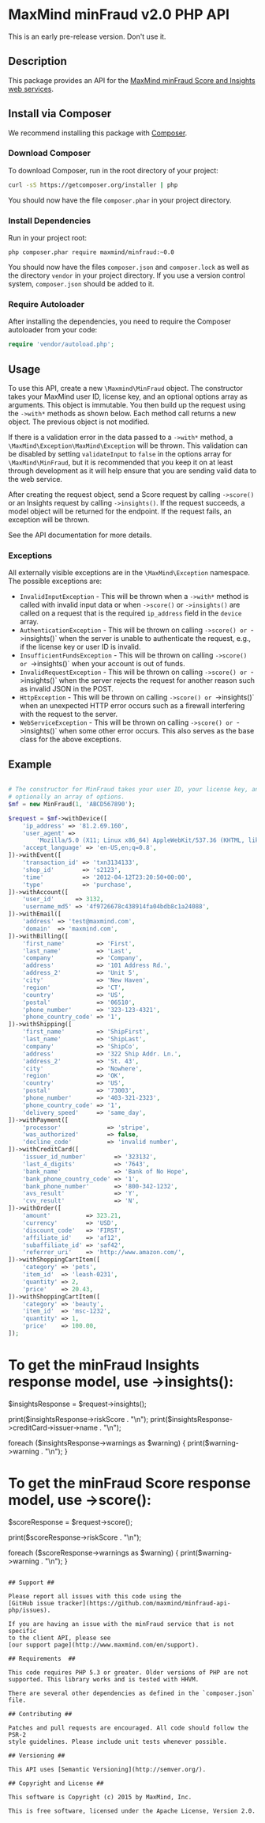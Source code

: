 # MaxMind minFraud v2.0 PHP API

This is an early pre-release version. Don't use it.

## Description ##

This package provides an API for the [MaxMind minFraud Score and Insights
web services](http://dev.maxmind.com/minfraud-score-and-insights-api-documentation).

## Install via Composer ##

We recommend installing this package with [Composer](http://getcomposer.org/).

### Download Composer ###

To download Composer, run in the root directory of your project:

```bash
curl -sS https://getcomposer.org/installer | php
```

You should now have the file `composer.phar` in your project directory.

### Install Dependencies ###

Run in your project root:

```
php composer.phar require maxmind/minfraud:~0.0
```

You should now have the files `composer.json` and `composer.lock` as well as
the directory `vendor` in your project directory. If you use a version control
system, `composer.json` should be added to it.

### Require Autoloader ###

After installing the dependencies, you need to require the Composer autoloader
from your code:

```php
require 'vendor/autoload.php';
```

## Usage ##

To use this API, create a new `\Maxmind\MinFraud` object. The constructor
takes your MaxMind user ID, license key, and an optional options array as
arguments. This object is immutable. You then build up the request using the
`->with*` methods as shown below. Each method call returns a new object. The
previous object is not modified.

If there is a validation error in the data passed to a `->with*` method, a
`\MaxMind\Exception\MaxMind\Exception` will be thrown. This validation can
be disabled by setting `validateInput` to `false` in the options array for
`\MaxMind\MinFraud`, but it is recommended that you keep it on at least
through development as it will help ensure that you are sending valid
data to the web service.

After creating the request object, send a Score request by calling `->score()`
or an Insights request by calling `->insights()`. If the request succeeds, a
model object will be returned for the endpoint. If the request fails, an
exception will be thrown.

See the API documentation for more details.

### Exceptions ###

All externally visible exceptions are in the `\MaxMind\Exception` namespace.
The possible exceptions are:

* `InvalidInputException` - This will be thrown when a `->with*` method is
  called with invalid input data or when `->score()` or `->insights()` are
  called on a request that is the required `ip_address` field in the `device`
  array.
* `AuthenticationException` - This will be thrown on calling `->score() or
  `->insights()` when the server is unable to authenticate the request, e.g.,
  if the license key or user ID is invalid.
* `InsufficientFundsException` - This will be thrown on calling `->score() or
  `->insights()` when your account is out of funds.
* `InvalidRequestException` - This will be thrown on calling `->score() or
  `->insights()` when the server rejects the request for another reason such
  as invalid JSON in the POST.
* `HttpException` - This will be thrown on calling `->score() or
  `->insights()` when an unexpected HTTP error occurs such as a firewall
  interfering with the request to the server.
* `WebServiceException` - This will be thrown on calling `->score() or
  `->insights()` when some other error occurs. This also serves as the base
  class for the above exceptions.


## Example

```php

# The constructor for MinFraud takes your user ID, your license key, and
# optionally an array of options.
$mf = new MinFraud(1, 'ABCD567890');

$request = $mf->withDevice([
    'ip_address' => '81.2.69.160',
    'user_agent' =>
        'Mozilla/5.0 (X11; Linux x86_64) AppleWebKit/537.36 (KHTML, like Gecko) Chrome/41.0.2272.89 Safari/537.36',
    'accept_language' => 'en-US,en;q=0.8',
])->withEvent([
    'transaction_id' => 'txn3134133',
    'shop_id'        => 's2123',
    'time'           => '2012-04-12T23:20:50+00:00',
    'type'           => 'purchase',
])->withAccount([
    'user_id'      => 3132,
    'username_md5' => '4f9726678c438914fa04bdb8c1a24088',
])->withEmail([
    'address' => 'test@maxmind.com',
    'domain'  => 'maxmind.com',
])->withBilling([
    'first_name'         => 'First',
    'last_name'          => 'Last',
    'company'            => 'Company',
    'address'            => '101 Address Rd.',
    'address_2'          => 'Unit 5',
    'city'               => 'New Haven',
    'region'             => 'CT',
    'country'            => 'US',
    'postal'             => '06510',
    'phone_number'       => '323-123-4321',
    'phone_country_code' => '1',
])->withShipping([
    'first_name'         => 'ShipFirst',
    'last_name'          => 'ShipLast',
    'company'            => 'ShipCo',
    'address'            => '322 Ship Addr. Ln.',
    'address_2'          => 'St. 43',
    'city'               => 'Nowhere',
    'region'             => 'OK',
    'country'            => 'US',
    'postal'             => '73003',
    'phone_number'       => '403-321-2323',
    'phone_country_code' => '1',
    'delivery_speed'     => 'same_day',
])->withPayment([
    'processor'             => 'stripe',
    'was_authorized'        => false,
    'decline_code'          => 'invalid number',
])->withCreditCard([
    'issuer_id_number'        => '323132',
    'last_4_digits'           => '7643',
    'bank_name'               => 'Bank of No Hope',
    'bank_phone_country_code' => '1',
    'bank_phone_number'       => '800-342-1232',
    'avs_result'              => 'Y',
    'cvv_result'              => 'N',
])->withOrder([
    'amount'          => 323.21,
    'currency'        => 'USD',
    'discount_code'   => 'FIRST',
    'affiliate_id'    => 'af12',
    'subaffiliate_id' => 'saf42',
    'referrer_uri'    => 'http://www.amazon.com/',
])->withShoppingCartItem([
    'category' => 'pets',
    'item_id'  => 'leash-0231',
    'quantity' => 2,
    'price'    => 20.43,
])->withShoppingCartItem([
    'category' => 'beauty',
    'item_id'  => 'msc-1232',
    'quantity' => 1,
    'price'    => 100.00,
]);
```

# To get the minFraud Insights response model, use ->insights():
$insightsResponse = $request->insights();

print($insightsResponse->riskScore . "\n");
print($insightsResponse->creditCard->issuer->name . "\n");

foreach ($insightsResponse->warnings as $warning) {
    print($warning->warning . "\n");
}

# To get the minFraud Score response model, use ->score():
$scoreResponse = $request->score();

print($scoreResponse->riskScore . "\n");

foreach ($scoreResponse->warnings as $warning) {
    print($warning->warning . "\n");
}
```

## Support ##

Please report all issues with this code using the
[GitHub issue tracker](https://github.com/maxmind/minfraud-api-php/issues).

If you are having an issue with the minFraud service that is not specific
to the client API, please see
[our support page](http://www.maxmind.com/en/support).

## Requirements  ##

This code requires PHP 5.3 or greater. Older versions of PHP are not
supported. This library works and is tested with HHVM.

There are several other dependencies as defined in the `composer.json` file.

## Contributing ##

Patches and pull requests are encouraged. All code should follow the PSR-2
style guidelines. Please include unit tests whenever possible.

## Versioning ##

This API uses [Semantic Versioning](http://semver.org/).

## Copyright and License ##

This software is Copyright (c) 2015 by MaxMind, Inc.

This is free software, licensed under the Apache License, Version 2.0.
